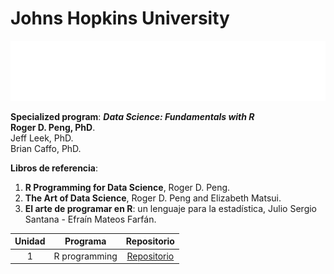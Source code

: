 # **Johns Hopkins University**

![](https://github.com/jm-quintas/DadaScience_FundamentalsR/blob/main/R_Programming/JHuniversity.png)

**Specialized program**: ***Data Science: Fundamentals with R***   
**Roger D. Peng, PhD**.  
Jeff Leek, PhD.  
Brian Caffo, PhD.  

**Libros de referencia**:  
1. **R Programming for Data Science**, Roger D. Peng.
2. **The Art of Data Science**, Roger D. Peng and Elizabeth Matsui.
3. **El arte de programar en R**: un lenguaje para la estadística, Julio Sergio Santana - Efraín Mateos Farfán.

| Unidad | Programa | Repositorio |
| :----: | :----: | :----: |
| 1 | R programming | [Repositorio](https://github.com/jm-quintas/DadaScience_FundamentalsR/tree/main/R_Programming) |


